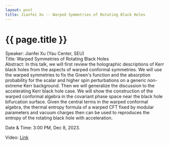 ```yaml
---
layout: post
title: Jianfei Xu -- Warped Symmetries of Rotating Black Holes
---
```


{{ page.title }}
================

Speaker: Jianfei Xu (Yau Center, SEU)  
Title: Warped Symmetries of Rotating Black Holes    
Abstract: In this talk, we will first review the holographic descriptions of Kerr black holes from the aspects of warped conformal symmetries. We will use the warped symmetries to fix the Green's function and the absorption probability for the scalar and higher spin perturbations on a generic non-extreme Kerr background. Then we will generalize the discussion to the accelerating Kerr black hole case. We will show the construction of the warped conformal algebra in the covariant phase space near the black hole bifurcation surface. Given the central terms in the warped conformal algebra, the thermal entropy formula of a warped CFT fixed by modular parameters and vacuum charges then can be used to reproduces the entropy of the rotating black hole with acceleration.  

Date & Time: 3:00 PM, Dec 8, 2023.  

Video: [Link]( https://www.bilibili.com/video/BV1UQ4y1V7mN )
